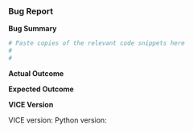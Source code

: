 <!-- Please provide a summary of the issue along with a copy of the code --> 
<!-- which is affected by it. You may add or remove sections that aren't --> 
<!-- applicable at your own discretion. --> 

### Bug Report 

**Bug Summary** 

<!-- Place a few sentences here which describe the issue: the task being --> 
<!-- carried out, and where VICE went wrong. --> 

```python 
# Paste copies of the relevant code snippets here 
# 
# 
``` 

**Actual Outcome** 

<!-- Paste here the outcome of the code, including any relevant output --> 
<!-- to the console --> 


**Expected Outcome** 

<!-- If applicable, describe or paste the expected outcome here --> 


**VICE Version** 
<!-- Please provide information regarding your version of VICE and its --> 
<!-- dependencies. --> 
VICE version: 
Python version: 

<!-- Both VICE and python versions can be determined in the terminal via --> 
<!-- vice --version and python --version --> 

<!-- If your affected code depends on anything other than VICE, please --> 
<!-- also include here their version numbers. Please also include how you --> 
<!-- installed VICE (e.g. pip or a source installation) --> 
